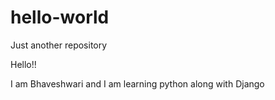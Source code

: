 # hello-world
Just another repository

Hello!!

I am Bhaveshwari and I am learning python along with Django
